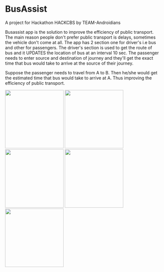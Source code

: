 # BusAssist
A project for Hackathon HACKCBS by TEAM-Androidians

Busassist app is the solution to improve the efficiency of public transport. The main reason people don't prefer public transport is delays, sometimes the vehicle don't come at all. The app has 2 section one for driver's i.e bus and other for passengers. The driver's section is used to get the route of bus and it UPDATES the location of bus at an interval 10 sec. The passenger needs to enter source and destination of journey and they'll get the exact time that bus would take to arrive at the source of their journey.

Suppose the passenger needs to travel from A to B. Then he/she would get the estimated time that bus would take to arrive at A. Thus improving the efficiency of public transport.
<i float = "left">
  <div class="img">
<img src = "app/pic1.jpg" width="191"/>
<img src = "app/pic2.jpg" width = "191"/>
<img src = "app/pic3.jpg" width = "191"/>
<img src = "app/pic4.jpg" width = "191"/>
<img src = "app/pic5.jpg" width = "191"/>
</i>
</div>
